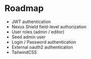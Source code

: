 # Roadmap

- JWT authentication
- Nexus Shield field-level authorization
- User roles (admin / editor)
- Seed admin user
- Login / Password authentication
- External oauth2 authentication
- TailwindCSS